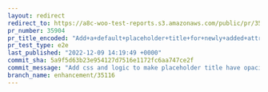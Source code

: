 ```yaml
---
layout: redirect
redirect_to: https://a8c-woo-test-reports.s3.amazonaws.com/public/pr/35904/e2e/index.html
pr_number: 35904
pr_title_encoded: "Add+a+default+placeholder+title+for+newly+added+attributes+and+always+show+remove+button+for+attributes"
pr_test_type: e2e
last_published: "2022-12-09 14:19:49 +0000"
commit_sha: 5a9f5d63b23e954127d7516e1172fc6aa747ce2f
commit_message: "Add css and logic to make placeholder title have opacity and remove o…"
branch_name: enhancement/35116
---
```

